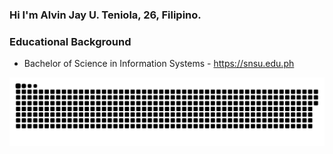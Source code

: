 ### Hi I'm Alvin Jay U. Teniola, 26, Filipino.

### Educational Background
* Bachelor of Science in Information Systems - https://snsu.edu.ph 

<a href=#><img src="contributions.svg"></a>

<p align="center"> 
 
  
